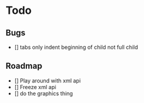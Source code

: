 # Todo

## Bugs
- [] tabs only indent beginning of child not full child

## Roadmap
- [] Play around with xml api
- [] Freeze xml api
- [] do the graphics thing
